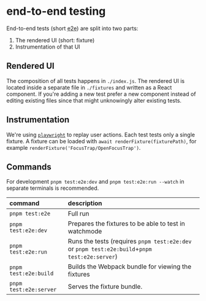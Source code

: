 # end-to-end testing

End-to-end tests (short <abbr title="end-to-end">e2e</abbr>) are split into two parts:

1. The rendered UI (short: fixture)
2. Instrumentation of that UI

## Rendered UI

The composition of all tests happens in `./index.js`.
The rendered UI is located inside a separate file in `./fixtures` and written as a React component.
If you're adding a new test prefer a new component instead of editing existing files since that might unknowingly alter existing tests.

## Instrumentation

We're using [`playwright`](https://playwright.dev) to replay user actions.
Each test tests only a single fixture.
A fixture can be loaded with `await renderFixture(fixturePath)`, for example `renderFixture('FocusTrap/OpenFocusTrap')`.

## Commands

For development `pnpm test:e2e:dev` and `pnpm test:e2e:run --watch` in separate terminals is recommended.

| command                | description                                                                                   |
| :--------------------- | :-------------------------------------------------------------------------------------------- |
| `pnpm test:e2e`        | Full run                                                                                      |
| `pnpm test:e2e:dev`    | Prepares the fixtures to be able to test in watchmode                                         |
| `pnpm test:e2e:run`    | Runs the tests (requires `pnpm test:e2e:dev` or `pnpm test:e2e:build`+`pnpm test:e2e:server`) |
| `pnpm test:e2e:build`  | Builds the Webpack bundle for viewing the fixtures                                            |
| `pnpm test:e2e:server` | Serves the fixture bundle.                                                                    |
